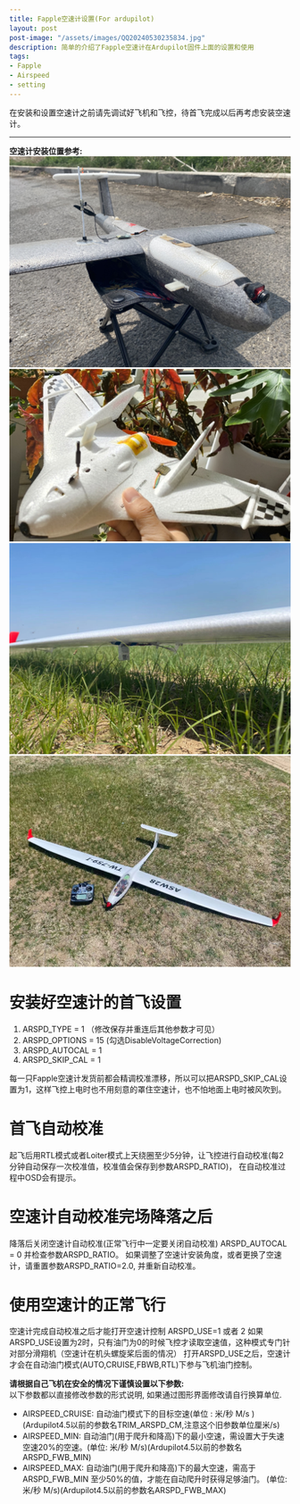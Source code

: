 ```yaml
---
title: Fapple空速计设置(For ardupilot)
layout: post
post-image: "/assets/images/QQ20240530235834.jpg"
description: 简单的介绍了Fapple空速计在Ardupilot固件上面的设置和使用
tags:
- Fapple
- Airspeed
- setting
---
```


在安装和设置空速计之前请先调试好飞机和飞控，待首飞完成以后再考虑安装空速计。

---

**空速计安装位置参考:**<br>
![Image1](/assets/images/c50017dd9e21457ddeb9f5648ff9eeaf.jpg)
![Image2](/assets/images/5fb531f0ef091a104c0427119ea1ad7f.jpg)
![Image3](/assets/images/Image_20240531001308.jpg)
![Image4](/assets/images/Image_20240531001255.jpg)

# 安装好空速计的首飞设置
1. ARSPD_TYPE = 1
 （修改保存并重连后其他参数才可见）
2. ARSPD_OPTIONS = 15
   (勾选DisableVoltageCorrection)
3. ARSPD_AUTOCAL = 1
4. ARSPD_SKIP_CAL = 1

每一只Fapple空速计发货前都会精调校准漂移，所以可以把ARSPD_SKIP_CAL设置为1，这样飞控上电时也不用刻意的罩住空速计，也不怕地面上电时被风吹到。

# 首飞自动校准
起飞后用RTL模式或者Loiter模式上天绕圈至少5分钟，让飞控进行自动校准(每2分钟自动保存一次校准值，校准值会保存到参数ARSPD_RATIO)， 在自动校准过程中OSD会有提示。

# 空速计自动校准完场降落之后
降落后关闭空速计自动校准(正常飞行中一定要关闭自动校准)
ARSPD_AUTOCAL = 0
并检查参数ARSPD_RATIO。
如果调整了空速计安装角度，或者更换了空速计，请重置参数ARSPD_RATIO=2.0, 并重新自动校准。

# 使用空速计的正常飞行
空速计完成自动校准之后才能打开空速计控制
ARSPD_USE=1 或者 2
如果ARSPD_USE设置为2时，只有油门为0的时候飞控才读取空速值，这种模式专门针对部分滑翔机（空速计在机头螺旋桨后面的情况）
打开ARSPD_USE之后，空速计才会在自动油门模式(AUTO,CRUISE,FBWB,RTL)下参与飞机油门控制。

**请根据自己飞机在安全的情况下谨慎设置以下参数:**<br>
以下参数都以直接修改参数的形式说明, 如果通过图形界面修改请自行换算单位.

+ AIRSPEED_CRUISE: 自动油门模式下的目标空速(单位 : 米/秒 M/s ) (Ardupilot4.5以前的参数名TRIM_ARSPD_CM,注意这个旧参数单位厘米/s)
+ AIRSPEED_MIN: 自动油门(用于爬升和降高)下的最小空速，需设置大于失速空速20%的空速。(单位: 米/秒 M/s)(Ardupilot4.5以前的参数名ARSPD_FWB_MIN)
+ AIRSPEED_MAX: 自动油门(用于爬升和降高)下的最大空速，需高于ARSPD_FWB_MIN 至少50%的值，才能在自动爬升时获得足够油门。 (单位: 米/秒 M/s)(Ardupilot4.5以前的参数名ARSPD_FWB_MAX)
